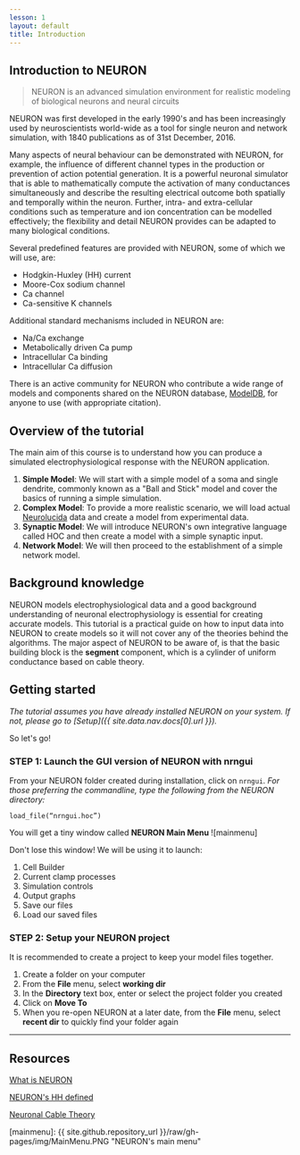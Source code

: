 ```yaml
---
lesson: 1
layout: default
title: Introduction
---
```


## Introduction to NEURON

> NEURON is an advanced simulation environment for realistic modeling of biological neurons and neural circuits

NEURON was first developed in the early 1990's and has been increasingly used by neuroscientists world-wide as a tool for single neuron and network simulation, with 1840 publications as of 31st December, 2016.  

Many aspects of neural behaviour can be demonstrated with NEURON, for example, the influence of different channel types in the production or prevention of action potential generation. It is a powerful neuronal simulator that is able to mathematically compute the activation of many conductances simultaneously and describe the resulting electrical outcome both spatially and temporally within the neuron. Further, intra- and extra-cellular conditions such as temperature and ion concentration can be modelled effectively; the flexibility and detail NEURON provides can be adapted to many biological conditions.

Several predefined features are provided with NEURON, some of which we will use, are:

+ Hodgkin-Huxley (HH) current
+ Moore-Cox sodium channel
+ Ca channel
+ Ca-sensitive K channels

Additional standard mechanisms included in NEURON are:

+ Na/Ca exchange
+ Metabolically driven Ca pump
+ Intracellular Ca binding
+ Intracellular Ca diffusion

There is an active community for NEURON who contribute a wide range of models and components shared on the NEURON database, [ModelDB](https://senselab.med.yale.edu/modeldb/), for anyone to use (with appropriate citation).

## Overview of the tutorial

The main aim of this course is to understand how you can produce a simulated electrophysiological response with the NEURON application.  
1. **Simple Model**: We will start with a simple model of a soma and single dendrite, commonly known as a "Ball and Stick" model and cover the basics of running a simple simulation.
1. **Complex Model**: To provide a more realistic scenario, we will load actual [Neurolucida](http://www.mbfbioscience.com/neurolucida) data and create a model from experimental data.
1. **Synaptic Model**: We will introduce NEURON's own integrative language called HOC and then create a model with a simple synaptic input.
1. **Network Model**: We will then proceed to the establishment of a simple network model.

## Background knowledge

NEURON models electrophysiological data and a good background understanding of neuronal electrophysiology is essential for creating accurate models.  This tutorial is a practical guide on how to input data into NEURON to create models so it will not cover any of the theories behind the algorithms. The major aspect of NEURON to be aware of, is that the basic building block is the **segment** component, which is a cylinder of uniform conductance based on cable theory.  

## Getting started

*The tutorial assumes you have already installed NEURON on your system. If not, please go to [Setup]({{ site.data.nav.docs[0].url }}).*

So let's go!

### STEP 1: Launch the GUI version of NEURON with nrngui

From your NEURON folder created during installation, click on `nrngui`.
*For those preferring the commandline, type the following from the NEURON directory:*

```
load_file(“nrngui.hoc”)
```
You will get a tiny window called **NEURON Main Menu**
![mainmenu]

Don't lose this window!  We will be using it to launch:

1. Cell Builder
2. Current clamp processes
2. Simulation controls
1. Output graphs
3. Save our files
4. Load our saved files

### STEP 2: Setup your NEURON project

It is recommended to create a project to keep your model files together.  

1. Create a folder on your computer
1. From the **File** menu, select **working dir**
1. In the **Directory** text box, enter or select the project folder you created
1. Click on **Move To**
1. When you re-open NEURON at a later date, from the **File** menu, select **recent dir** to quickly find your folder again

--------
## Resources

[What is NEURON](https://www.neuron.yale.edu/neuron/what_is_neuron)

[NEURON's HH defined](http://www.neuron.yale.edu/hg/neuron/nrn/file/d887332b34c3/src/nrnoc/hh.mod)

[Neuronal Cable Theory](http://www.scholarpedia.org/article/Neuronal_cable_theory)

[mainmenu]: {{ site.github.repository_url }}/raw/gh-pages/img/MainMenu.PNG "NEURON's main menu"
